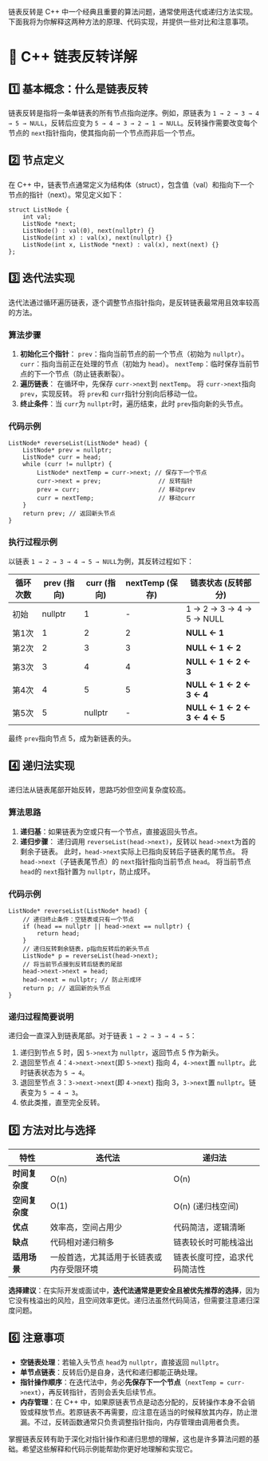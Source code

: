 链表反转是 C++ 中一个经典且重要的算法问题，通常使用迭代或递归方法实现。下面我将为你解释这两种方法的原理、代码实现，并提供一些对比和注意事项。

# 🔄 C++ 链表反转详解

## 1️⃣ 基本概念：什么是链表反转

链表反转是指将一条单链表的所有节点指向逆序。例如，原链表为 `1 → 2 → 3 → 4 → 5 → NULL`，反转后应变为 `5 → 4 → 3 → 2 → 1 → NULL`。反转操作需要改变每个节点的 `next`指针指向，使其指向前一个节点而非后一个节点。

## 2️⃣ 节点定义

在 C++ 中，链表节点通常定义为结构体（struct），包含值（val）和指向下一个节点的指针（next）。常见定义如下：

```
struct ListNode {
    int val;
    ListNode *next;
    ListNode() : val(0), next(nullptr) {}
    ListNode(int x) : val(x), next(nullptr) {}
    ListNode(int x, ListNode *next) : val(x), next(next) {}
};
```

## 3️⃣ 迭代法实现

迭代法通过循环遍历链表，逐个调整节点指针指向，是反转链表最常用且效率较高的方法。

### 算法步骤

1. **初始化三个指针**： `prev`：指向当前节点的前一个节点（初始为 `nullptr`）。 `curr`：指向当前正在处理的节点（初始为 `head`）。 `nextTemp`：临时保存当前节点的下一个节点（防止链表断裂）。
2. **遍历链表**： 在循环中，先保存 `curr->next`到 `nextTemp`。 将 `curr->next`指向 `prev`，实现反转。 将 `prev`和 `curr`指针分别向后移动一位。
3. **终止条件**：当 `curr`为 `nullptr`时，遍历结束，此时 `prev`指向新的头节点。

### 代码示例

```
ListNode* reverseList(ListNode* head) {
    ListNode* prev = nullptr;
    ListNode* curr = head;
    while (curr != nullptr) {
        ListNode* nextTemp = curr->next; // 保存下一个节点
        curr->next = prev;                // 反转指针
        prev = curr;                      // 移动prev
        curr = nextTemp;                  // 移动curr
    }
    return prev; // 返回新头节点
}
```

### 执行过程示例

以链表 `1 → 2 → 3 → 4 → 5 → NULL`为例，其反转过程如下：

| 循环次数 | prev (指向) | curr (指向) | nextTemp (保存) | 链表状态 (反转部分)          |
| -------- | ----------- | ----------- | --------------- | ---------------------------- |
| 初始     | nullptr     | 1           | -               | 1 → 2 → 3 → 4 → 5 → NULL     |
| 第1次    | 1           | 2           | 2               | **NULL ← 1**                 |
| 第2次    | 2           | 3           | 3               | **NULL ← 1 ← 2**             |
| 第3次    | 3           | 4           | 4               | **NULL ← 1 ← 2 ← 3**         |
| 第4次    | 4           | 5           | 5               | **NULL ← 1 ← 2 ← 3 ← 4**     |
| 第5次    | 5           | nullptr     | -               | **NULL ← 1 ← 2 ← 3 ← 4 ← 5** |

最终 `prev`指向节点 5，成为新链表的头。

## 4️⃣ 递归法实现

递归法从链表尾部开始反转，思路巧妙但空间复杂度较高。

### 算法思路

1. **递归基**：如果链表为空或只有一个节点，直接返回头节点。
2. **递归步骤**： 递归调用 `reverseList(head->next)`，反转以 `head->next`为首的剩余子链表。 此时，`head->next`实际上已指向反转后子链表的尾节点。 将 `head->next`（子链表尾节点）的 `next`指针指向当前节点 `head`。 将当前节点 `head`的 `next`指针置为 `nullptr`，防止成环。

### 代码示例

```
ListNode* reverseList(ListNode* head) {
    // 递归终止条件：空链表或只有一个节点
    if (head == nullptr || head->next == nullptr) {
        return head;
    }
    // 递归反转剩余链表，p指向反转后的新头节点
    ListNode* p = reverseList(head->next);
    // 将当前节点接到反转后链表的尾部
    head->next->next = head;
    head->next = nullptr; // 防止形成环
    return p; // 返回新的头节点
}
```

### 递归过程简要说明

递归会一直深入到链表尾部。对于链表 `1 → 2 → 3 → 4 → 5`：

1. 递归到节点 5 时，因 `5->next`为 `nullptr`，返回节点 5 作为新头。
2. 退回至节点 4：`4->next->next`(即 `5->next`) 指向 4，`4->next`置 `nullptr`。此时链表状态为 `5 → 4`。
3. 退回至节点 3：`3->next->next`(即 `4->next`) 指向 3，`3->next`置 `nullptr`。链表变为 `5 → 4 → 3`。
4. 依此类推，直至完全反转。

## 5️⃣ 方法对比与选择

| 特性           | 迭代法                                   | 递归法                       |
| -------------- | ---------------------------------------- | ---------------------------- |
| **时间复杂度** | O(n)                                     | O(n)                         |
| **空间复杂度** | O(1)                                     | O(n) (递归栈空间)            |
| **优点**       | 效率高，空间占用少                       | 代码简洁，逻辑清晰           |
| **缺点**       | 代码相对递归稍多                         | 链表较长时可能栈溢出         |
| **适用场景**   | 一般首选，尤其适用于长链表或内存受限环境 | 链表长度可控，追求代码简洁性 |

**选择建议**：在实际开发或面试中，**迭代法通常是更安全且被优先推荐的选择**，因为它没有栈溢出的风险，且空间效率更优。递归法虽然代码简洁，但需要注意递归深度问题。

## 6️⃣ 注意事项

- **空链表处理**：若输入头节点 `head`为 `nullptr`，直接返回 `nullptr`。
- **单节点链表**：反转后仍是自身，迭代和递归都能正确处理。
- **指针操作顺序**：在迭代法中，务必**先保存下一个节点**（`nextTemp = curr->next`），再反转指针，否则会丢失后续节点。
- **内存管理**：在 C++ 中，如果原链表节点是动态分配的，反转操作本身不会销毁或释放节点。若原链表不再需要，应注意在适当的时候释放其内存，防止泄漏。不过，反转函数通常只负责调整指针指向，内存管理由调用者负责。

掌握链表反转有助于深化对指针操作和递归思想的理解，这也是许多算法问题的基础。希望这些解释和代码示例能帮助你更好地理解和实现它。